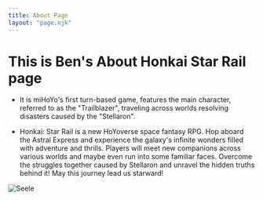 ```yaml
--- 
title: About Page
layout: "page.njk"
---
```


# This is Ben's About Honkai Star Rail page

- It is miHoYo's first turn-based game, features the main character, referred to as the "Trailblazer", traveling across worlds resolving disasters caused by the "Stellaron". 

- Honkai: Star Rail is a new HoYoverse space fantasy RPG.
Hop aboard the Astral Express and experience the galaxy's infinite wonders filled with adventure and thrills.
Players will meet new companions across various worlds and maybe even run into some familiar faces. Overcome the struggles together caused by Stellaron and unravel the hidden truths behind it! May this journey lead us starward!


<img src="../images/Seele.png" alt="Seele">